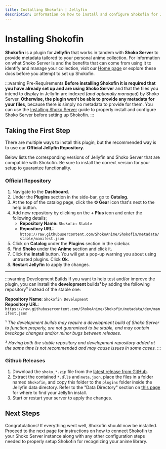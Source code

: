 ```yaml
---
title: Installing Shokofin | Jellyfin
description: Information on how to install and configure Shokofin for Jellyfin.
---
```


<script setup>
const containerColumns = [
  { name: 'Shokofin', header: 'Shokofin' },
  { name: 'Jellyfin', header: 'Jellyfin' },
  { name: 'ShokoServer', header: 'Shoko Server' }
];

const compatibilityTableData = [
  {
    Shokofin: '`0.x.x`',
    Jellyfin: '`10.7`',
    ShokoServer: '`4.0.0` &mdash; `4.1.2`'
  },
  {
    Shokofin: '`1.x.x`',
    Jellyfin: '`10.7`',
    ShokoServer: '`4.1.0` &mdash; `4.1.2`'
  },
  {
    Shokofin: '`2.x.x`',
    Jellyfin: '`10.8`',
    ShokoServer: '`4.1.2`'
  },
  {
    Shokofin: '`3.x.x`',
    Jellyfin: '`10.8`',
    ShokoServer: '`4.2.0`'
  },
  {
    Shokofin: '`4.0.0` &mdash; `4.1.1`',
    Jellyfin: '`10.9`',
    ShokoServer: '`4.2.2`'
  },
  {
    Shokofin: '`4.2.0` &mdash; `4.2.2`',
    Jellyfin: '`10.9`',
    ShokoServer: '`4.2.2` &mdash; `5.0.0`'
  },
  {
    Shokofin: '`5.0.0`',
    Jellyfin: '`10.10`',
    ShokoServer: '`5.0.0`'
  },
  {
    Shokofin: '`5.0.1` &mdash; `5.0.4`',
    Jellyfin: '`10.10`',
    ShokoServer: '`5.0.0` &mdash; `5.1.0`'
  },
  {
    Shokofin: '`5.0.5`',
    Jellyfin: '`10.11`',
    ShokoServer: '`5.1.0`'
  },
  {
    Shokofin: '`dev`',
    Jellyfin: '`10.11`',
    ShokoServer: '`daily`'
  }
];
</script>

# Installing Shokofin

**Shokofin** is a plugin for **Jellyfin** that works in tandem with **Shoko Server** to provide metadata tailored to
your personal anime collection. For information on what Shoko Server is and the benefits that can come from using it to
identify and manage your collection, visit our [Home page](https://shokoanime.com/) or explore these docs before you
attempt to set up Shokofin.

:::warning Pre-Requirements
**Before installing Shokofin it is required that you have already set up and are using Shoko Server** and that the files
you intend to display in Jellyfin are indexed (_and optionally managed_) by Shoko Server. **Otherwise, the plugin won't
be able to provide any metadata for your files**, because there is simply no metadata to provide for them. You can use
the [Installing Shoko Server](/getting-started/installing-shoko-server) guide to properly install and configure Shoko
Server before setting up Shokofin.
:::

## Taking the First Step

There are multiple ways to install this plugin, but the recommended way is to use our **Official Jellyfin Repository**.

Below lists the corresponding versions of Jellyfin and Shoko Server that are compatible with Shokofin. Be sure to
install the correct version for your setup to guarantee functionality.

<EasyTable :columns="containerColumns" :data="compatibilityTableData" />

### Official Repository

1. Navigate to the **Dashboard**.
2. Under the **Plugins** section in the side-bar, go to **Catalog**.
3. At the top of the catalog page, click the **⚙ Gear** icon that's next to the help button.
4. Add new repository by clicking on the **+ Plus** icon and enter the following details;
   - **Repository Name:** `Shokofin Stable`
   - **Repository URL:** `https://raw.githubusercontent.com/ShokoAnime/Shokofin/metadata/stable/manifest.json`
5. Click on **Catalog** under the **Plugins** section in the sidebar.
6. Find **Shoko** under the **Anime** section and click it.
7. Click the **Install** button. You will get a pop-up warning you about using untrusted plugins. Click **Ok**.
8. **Restart Jellyfin** to apply the changes.

-----

:::warning Development Builds
If you want to help test and/or improve the plugin, you can install the **development** builds**¹** by adding the following repository**²** instead of the stable one:

**Repository Name**: `Shokofin Development` <br/>
**Repository URL**: `https://raw.githubusercontent.com/ShokoAnime/Shokofin/metadata/dev/manifest.json`

**¹** _The development builds may require a development build of Shoko Server to function properly, are not guaranteed to be stable, and may contain breakage changes and/or minor bugs between releases._

**²** _Having both the stable repository and development repository added at the same time is not recommended and may cause issues in some cases._
:::

### Github Releases

1. Download the `shoko_*.zip` file from
   the [latest release from GitHub](https://github.com/ShokoAnime/shokofin/releases/latest).
2. Extract the contained `*.dll`s and `meta.json`, place the files in a folder named `Shokofin`, and copy this folder to
   the `plugins` folder inside the Jellyfin data directory. Refer to the "Data Directory" section on
   [this page](https://jellyfin.org/docs/general/administration/configuration.html) for where to find your Jellyfin
   install.
3. Start or restart your server to apply the changes.

## Next Steps

Congratulations! If everything went well, Shokofin should now be installed. Proceed to the next page for instructions on
how to connect Shokofin to your Shoko Server instance along with any other configuration steps needed to properly setup
Shokofin for recognizing your anime library.
